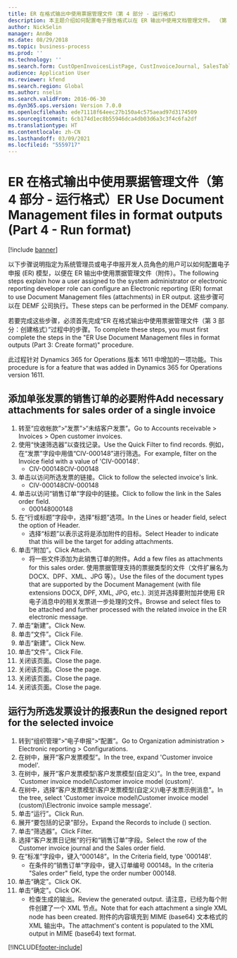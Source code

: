 ```yaml
---
title: ER 在格式输出中使用票据管理文件（第 4 部分 - 运行格式）
description: 本主题介绍如何配置电子报告格式以在 ER 输出中使用文档管理文件。 （第 4 部分）
author: NickSelin
manager: AnnBe
ms.date: 08/29/2018
ms.topic: business-process
ms.prod: ''
ms.technology: ''
ms.search.form: CustOpenInvoicesListPage, CustInvoiceJournal, SalesTable, ERSolutionTable
audience: Application User
ms.reviewer: kfend
ms.search.region: Global
ms.author: nselin
ms.search.validFrom: 2016-06-30
ms.dyn365.ops.version: Version 7.0.0
ms.openlocfilehash: ede71118f64eec27b150a4c575aead97d3174509
ms.sourcegitcommit: 6cb174d1ec8b55946dca4db03d6a3c3f4c6fa2df
ms.translationtype: HT
ms.contentlocale: zh-CN
ms.lasthandoff: 03/09/2021
ms.locfileid: "5559717"
---
```

# <a name="er-use-document-management-files-in-format-outputs-part-4---run-format"></a><span data-ttu-id="ac32c-104">ER 在格式输出中使用票据管理文件（第 4 部分 - 运行格式）</span><span class="sxs-lookup"><span data-stu-id="ac32c-104">ER Use Document Management files in format outputs (Part 4 - Run format)</span></span>

[!include [banner](../../includes/banner.md)]

<span data-ttu-id="ac32c-105">以下步骤说明指定为系统管理员或电子申报开发人员角色的用户可以如何配置电子申报 (ER) 模型，以便在 ER 输出中使用票据管理文件（附件）。</span><span class="sxs-lookup"><span data-stu-id="ac32c-105">The following steps explain how a user assigned to the system administrator or electronic reporting developer role can configure an Electronic reporting (ER) format to use Document Management files (attachments) in ER output.</span></span> <span data-ttu-id="ac32c-106">这些步骤可以在 DEMF 公司执行。</span><span class="sxs-lookup"><span data-stu-id="ac32c-106">These steps can be performed in the DEMF company.</span></span>

<span data-ttu-id="ac32c-107">若要完成这些步骤，必须首先完成“ER 在格式输出中使用票据管理文件（第 3 部分：创建格式）”过程中的步骤。</span><span class="sxs-lookup"><span data-stu-id="ac32c-107">To complete these steps, you must first complete the steps in the "ER Use Document Management files in format outputs (Part 3: Create format)" procedure.</span></span>

<span data-ttu-id="ac32c-108">此过程针对 Dynamics 365 for Operations 版本 1611 中增加的一项功能。</span><span class="sxs-lookup"><span data-stu-id="ac32c-108">This procedure is for a feature that was added in Dynamics 365 for Operations version 1611.</span></span>


## <a name="add-necessary-attachments-for-sales-order-of-a-single-invoice"></a><span data-ttu-id="ac32c-109">添加单张发票的销售订单的必要附件</span><span class="sxs-lookup"><span data-stu-id="ac32c-109">Add necessary attachments for sales order of a single invoice</span></span>
1. <span data-ttu-id="ac32c-110">转至“应收帐款”>“发票”>“未结客户发票”。</span><span class="sxs-lookup"><span data-stu-id="ac32c-110">Go to Accounts receivable > Invoices > Open customer invoices.</span></span>
2. <span data-ttu-id="ac32c-111">使用“快速筛选器”以查找记录。</span><span class="sxs-lookup"><span data-stu-id="ac32c-111">Use the Quick Filter to find records.</span></span> <span data-ttu-id="ac32c-112">例如，在“发票”字段中用值“CIV-000148”进行筛选。</span><span class="sxs-lookup"><span data-stu-id="ac32c-112">For example, filter on the Invoice field with a value of 'CIV-000148'.</span></span>
    * <span data-ttu-id="ac32c-113">CIV-000148</span><span class="sxs-lookup"><span data-stu-id="ac32c-113">CIV-000148</span></span>  
3. <span data-ttu-id="ac32c-114">单击以访问所选发票的链接。</span><span class="sxs-lookup"><span data-stu-id="ac32c-114">Click to follow the selected invoice's link.</span></span>
    * <span data-ttu-id="ac32c-115">CIV-000148</span><span class="sxs-lookup"><span data-stu-id="ac32c-115">CIV-000148</span></span>  
4. <span data-ttu-id="ac32c-116">单击以访问“销售订单”字段中的链接。</span><span class="sxs-lookup"><span data-stu-id="ac32c-116">Click to follow the link in the Sales order field.</span></span>
    * <span data-ttu-id="ac32c-117">000148</span><span class="sxs-lookup"><span data-stu-id="ac32c-117">000148</span></span>  
5. <span data-ttu-id="ac32c-118">在“行或标题”字段中，选择“标题”选项。</span><span class="sxs-lookup"><span data-stu-id="ac32c-118">In the Lines or header field, select the option of Header.</span></span>
    * <span data-ttu-id="ac32c-119">选择“标题”以表示这将是添加附件的目标。</span><span class="sxs-lookup"><span data-stu-id="ac32c-119">Select Header to indicate that this will be the target for adding attachments.</span></span>  
6. <span data-ttu-id="ac32c-120">单击“附加”。</span><span class="sxs-lookup"><span data-stu-id="ac32c-120">Click Attach.</span></span>
    * <span data-ttu-id="ac32c-121">将一些文件添加为此销售订单的附件。</span><span class="sxs-lookup"><span data-stu-id="ac32c-121">Add a few files as attachments for this sales order.</span></span> <span data-ttu-id="ac32c-122">使用票据管理支持的票据类型的文件（文件扩展名为 DOCX、DPF、XML、JPG 等）。</span><span class="sxs-lookup"><span data-stu-id="ac32c-122">Use the files of the document types that are supported by the Document Management (with file extensions DOCX, DPF, XML, JPG, etc.).</span></span> <span data-ttu-id="ac32c-123">浏览并选择要附加并使用 ER 电子消息中的相关发票进一步处理的文件。</span><span class="sxs-lookup"><span data-stu-id="ac32c-123">Browse and select files to be attached and further processed with the related invoice in the ER electronic message.</span></span>  
7. <span data-ttu-id="ac32c-124">单击“新建”。</span><span class="sxs-lookup"><span data-stu-id="ac32c-124">Click New.</span></span>
8. <span data-ttu-id="ac32c-125">单击“文件”。</span><span class="sxs-lookup"><span data-stu-id="ac32c-125">Click File.</span></span>
9. <span data-ttu-id="ac32c-126">单击“新建”。</span><span class="sxs-lookup"><span data-stu-id="ac32c-126">Click New.</span></span>
10. <span data-ttu-id="ac32c-127">单击“文件”。</span><span class="sxs-lookup"><span data-stu-id="ac32c-127">Click File.</span></span>
11. <span data-ttu-id="ac32c-128">关闭该页面。</span><span class="sxs-lookup"><span data-stu-id="ac32c-128">Close the page.</span></span>
12. <span data-ttu-id="ac32c-129">关闭该页面。</span><span class="sxs-lookup"><span data-stu-id="ac32c-129">Close the page.</span></span>
13. <span data-ttu-id="ac32c-130">关闭该页面。</span><span class="sxs-lookup"><span data-stu-id="ac32c-130">Close the page.</span></span>
14. <span data-ttu-id="ac32c-131">关闭该页面。</span><span class="sxs-lookup"><span data-stu-id="ac32c-131">Close the page.</span></span>

## <a name="run-the-designed-report-for-the-selected-invoice"></a><span data-ttu-id="ac32c-132">运行为所选发票设计的报表</span><span class="sxs-lookup"><span data-stu-id="ac32c-132">Run the designed report for the selected invoice</span></span>
1. <span data-ttu-id="ac32c-133">转到“组织管理”>“电子申报”>“配置”。</span><span class="sxs-lookup"><span data-stu-id="ac32c-133">Go to Organization administration > Electronic reporting > Configurations.</span></span>
2. <span data-ttu-id="ac32c-134">在树中，展开“客户发票模型”。</span><span class="sxs-lookup"><span data-stu-id="ac32c-134">In the tree, expand 'Customer invoice model'.</span></span>
3. <span data-ttu-id="ac32c-135">在树中，展开“客户发票模型\客户发票模型(自定义)”。</span><span class="sxs-lookup"><span data-stu-id="ac32c-135">In the tree, expand 'Customer invoice model\Customer invoice model (custom)'.</span></span>
4. <span data-ttu-id="ac32c-136">在树中，选择“客户发票模型\客户发票模型(自定义)\电子发票示例消息”。</span><span class="sxs-lookup"><span data-stu-id="ac32c-136">In the tree, select 'Customer invoice model\Customer invoice model (custom)\Electronic invoice sample message'.</span></span>
5. <span data-ttu-id="ac32c-137">单击“运行”。</span><span class="sxs-lookup"><span data-stu-id="ac32c-137">Click Run.</span></span>
6. <span data-ttu-id="ac32c-138">展开“要包括的记录”部分。</span><span class="sxs-lookup"><span data-stu-id="ac32c-138">Expand the Records to include () section.</span></span>
7. <span data-ttu-id="ac32c-139">单击“筛选器”。</span><span class="sxs-lookup"><span data-stu-id="ac32c-139">Click Filter.</span></span>
8. <span data-ttu-id="ac32c-140">选择“客户发票日记帐”的行和“销售订单”字段。</span><span class="sxs-lookup"><span data-stu-id="ac32c-140">Select the row of the Customer invoice journal and the Sales order field.</span></span>
9. <span data-ttu-id="ac32c-141">在“标准”字段中，键入“000148”。</span><span class="sxs-lookup"><span data-stu-id="ac32c-141">In the Criteria field, type '000148'.</span></span>
    * <span data-ttu-id="ac32c-142">在条件的“销售订单”字段中，键入订单编号 000148。</span><span class="sxs-lookup"><span data-stu-id="ac32c-142">In the criteria "Sales order" field, type the order number 000148.</span></span>  
10. <span data-ttu-id="ac32c-143">单击“确定”。</span><span class="sxs-lookup"><span data-stu-id="ac32c-143">Click OK.</span></span>
11. <span data-ttu-id="ac32c-144">单击“确定”。</span><span class="sxs-lookup"><span data-stu-id="ac32c-144">Click OK.</span></span>
    * <span data-ttu-id="ac32c-145">检查生成的输出。</span><span class="sxs-lookup"><span data-stu-id="ac32c-145">Review the generated output.</span></span> <span data-ttu-id="ac32c-146">请注意，已经为每个附件创建了一个 XML 节点。</span><span class="sxs-lookup"><span data-stu-id="ac32c-146">Note that for each attachment a single XML node has been created.</span></span> <span data-ttu-id="ac32c-147">附件的内容填充到 MIME (base64) 文本格式的 XML 输出中。</span><span class="sxs-lookup"><span data-stu-id="ac32c-147">The attachment's content is populated to the XML output in MIME (base64) text format.</span></span>  



[!INCLUDE[footer-include](../../../../includes/footer-banner.md)]